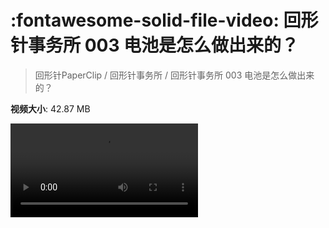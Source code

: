 # :fontawesome-solid-file-video: 回形针事务所 003 电池是怎么做出来的？

> 回形针PaperClip / 回形针事务所 / 回形针事务所 003 电池是怎么做出来的？

**视频大小**: 42.87 MB

<div class="video"><video src="https://file.hsyhx.top/archive/PaperClip/回形针事务所/003.mp4" controls preload>🤔 您的浏览器不支持 video 标签</video></div>